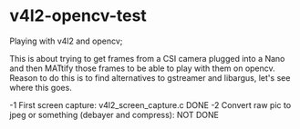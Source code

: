 # v4l2-opencv-test

Playing with v4l2 and opencv;

This is about trying to get frames from a CSI camera plugged into a Nano and then MATtify those frames to be able to play with them on opencv.
Reason to  do this is to find alternatives to gstreamer and libargus, let's see where this goes.

 -1 First screen capture: v4l2_screen_capture.c  DONE
 -2 Convert raw pic to jpeg or something (debayer and compress): NOT DONE
